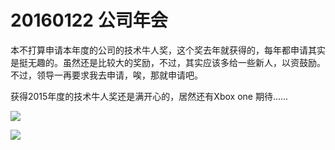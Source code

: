 # 20160122 公司年会

本不打算申请本年度的公司的技术牛人奖，这个奖去年就获得的，每年都申请其实是挺无趣的。虽然还是比较大的奖励，不过，其实应该多给一些新人，以资鼓励。不过，领导一再要求我去申请，唉，那就申请吧。

获得2015年度的技术牛人奖还是满开心的，居然还有Xbox one 期待......




![](https://git.gitbook.com/raw/wyyhzc/blog/master/mmexport1453994889271.jpg?token=d3l5aHpjOjkyODA1MGVkLTMxZDEtNDFmOS04MjY3LWU1YzdmNjU4M2U3Nw%3D%3D)

![](https://git.gitbook.com/raw/wyyhzc/blog/master/mmexport1453995068497.jpg?token=d3l5aHpjOjkyODA1MGVkLTMxZDEtNDFmOS04MjY3LWU1YzdmNjU4M2U3Nw%3D%3D)